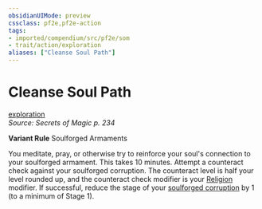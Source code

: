 ```yaml
---
obsidianUIMode: preview
cssclass: pf2e,pf2e-action
tags:
- imported/compendium/src/pf2e/som
- trait/action/exploration
aliases: ["Cleanse Soul Path"]
---
```

# Cleanse Soul Path
[exploration](exploration.md)  
*Source: Secrets of Magic p. 234*  

**Variant Rule** Soulforged Armaments

You meditate, pray, or otherwise try to reinforce your soul's connection to your soulforged armament. This takes 10 minutes. Attempt a counteract check against your soulforged corruption. The counteract level is half your level rounded up, and the counteract check modifier is your [Religion](../../compendium/skills.md#Religion) modifier. If successful, reduce the stage of your [soulforged corruption](../../compendium/gm/afflictions/soulforged-corruption-som.md) by 1 (to a minimum of Stage 1).